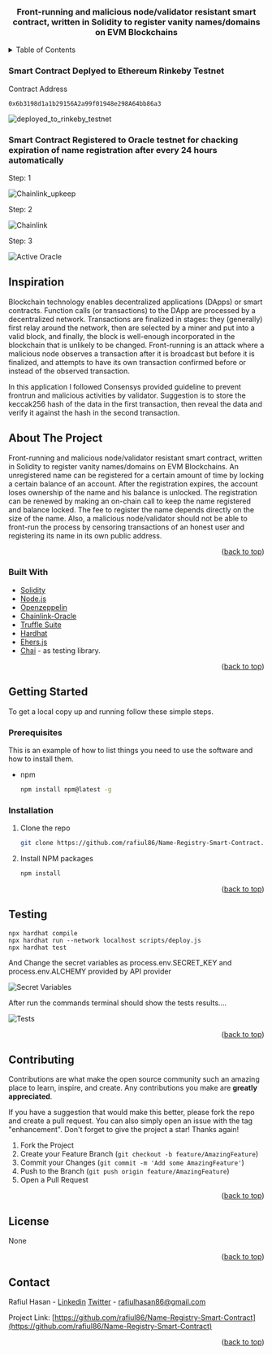 <div id="top"></div>
<!--
*** Thanks for checking out the Best-README-Template. If you have a suggestion
*** that would make this better, please fork the repo and create a pull request
*** or simply open an issue with the tag "enhancement".
*** Don't forget to give the project a star!
*** Thanks again! Now go create something AMAZING! :D
-->



<!-- PROJECT SHIELDS -->
<!--
*** I'm using markdown "reference style" links for readability.
*** Reference links are enclosed in brackets [ ] instead of parentheses ( ).
*** See the bottom of this document for the declaration of the reference variables
*** for contributors-url, forks-url, etc. This is an optional, concise syntax you may use.
*** https://www.markdownguide.org/basic-syntax/#reference-style-links
-->




<!-- PROJECT LOGO -->
<br />
<div align="center">
 

  <h3 align="center">Front-running and malicious node/validator resistant smart contract, written in Solidity to register vanity names/domains on EVM Blockchains</h3>


</div>



<!-- TABLE OF CONTENTS -->
<details>
  <summary>Table of Contents</summary>
  <ol>
    <li><a href="#inspiration">Inspiration</a></li>
    <li>
      <a href="#about-the-project">About The Project</a>
      <ul>
        <li><a href="#built-with">Built With</a></li>
      </ul>
    </li>
    <li>
      <a href="#getting-started">Getting Started</a>
      <ul>
        <li><a href="#prerequisites">Prerequisites</a></li>
        <li><a href="#installation">Installation</a></li>
      </ul>
    </li>
    <li><a href="#testing">Testing</a></li>
    <li><a href="#usage">Usage</a></li>
    <li><a href="#contributing">Contributing</a></li>
    <li><a href="#license">License</a></li>
    <li><a href="#contact">Contact</a></li>
  </ol>
</details>


### Smart Contract Deplyed to Ethereum Rinkeby Testnet 
Contract Address 


    0x6b3198d1a1b29156A2a99f01948e298A64bb86a3

      
     



![deployed_to_rinkeby_testnet](https://user-images.githubusercontent.com/68476971/169980483-53b8974d-aa37-4c77-bbfb-2ef5708cf5e9.png)


### Smart Contract Registered to Oracle testnet for chacking expiration of name registration after every 24 hours automatically

Step: 1

![Chainlink_upkeep](https://user-images.githubusercontent.com/68476971/169981854-d403bdfa-a1be-4ade-8e2d-ab7b1184b0fd.png)

Step: 2

![Chainlink](https://user-images.githubusercontent.com/68476971/169982003-f7a77a4e-9352-4761-8a15-6fb421b8817f.png)

Step: 3

![Active Oracle](https://user-images.githubusercontent.com/68476971/169982149-bdfb5a03-f15a-4e47-8e5a-e1cc67f545e7.png)


<!-- ABOUT THE PROJECT -->
## Inspiration

Blockchain technology enables decentralized applications (DApps) or smart contracts. Function calls (or transactions) to the DApp are processed by a decentralized network. Transactions are finalized in stages: they (generally) first relay around the network, then are selected by a miner and put into a valid block, and finally, the block is well-enough incorporated in the blockchain that is unlikely to be changed. Front-running is an attack where a malicious node observes a transaction after it is broadcast but before it is finalized, and attempts to have its own transaction confirmed before or instead of the observed transaction.

In this application I followed Consensys provided guideline to prevent frontrun and malicious activities by validator. Suggestion is to store 
the keccak256 hash of the data in the first transaction, then reveal the data and verify it against the hash in the second transaction. 


## About The Project

Front-running and malicious node/validator resistant smart contract, written in Solidity to register vanity names/domains on EVM Blockchains.
An unregistered name can be registered for a certain amount of time by locking a certain balance of an account. After the registration expires,
 the account loses ownership of the name and his balance is unlocked. The registration can be renewed by making an on-chain call to keep the 
 name registered and balance locked. The fee to register the name depends directly on the size of the name. Also, a malicious node/validator 
 should not be able to front-run the process by censoring transactions of an honest user and registering its name in its own public address.



<p align="right">(<a href="#top">back to top</a>)</p>



### Built With

* [Solidity](https://docs.soliditylang.org/en/v0.8.14/)
* [Node.js](https://nodejs.org/en/docs/)
* [Openzeppelin](https://www.openzeppelin.com/)
* [Chainlink-Oracle](https://docs.chain.link/docs/chainlink-keepers/register-upkeep/)
* [Truffle Suite](https://trufflesuite.com/)
* [Hardhat](https://hardhat.org/)
* [Ehers.js](https://docs.ethers.io/v5/)
* [Chai](https://www.npmjs.com/package/chai) - as testing library.



<p align="right">(<a href="#top">back to top</a>)</p>



<!-- GETTING STARTED -->
## Getting Started

To get a local copy up and running follow these simple steps.

### Prerequisites

This is an example of how to list things you need to use the software and how to install them.
* npm
  ```sh
  npm install npm@latest -g
  ```

### Installation



1. Clone the repo
   ```sh
   git clone https://github.com/rafiul86/Name-Registry-Smart-Contract.git
   ```
2. Install NPM packages
   ```sh
   npm install
   ```
<p align="right">(<a href="#top">back to top</a>)</p>

<!--Testing-->
## Testing 

  ```npm install
  npx hardhat compile
  npx hardhat run --network localhost scripts/deploy.js
  npx hardhat test
  ```
And Change the secret variables as process.env.SECRET_KEY and process.env.ALCHEMY provided by API provider

![Secret Variables](https://user-images.githubusercontent.com/68476971/169951589-da24b489-0cb6-44f8-a1fb-f9f02afca154.png)



After run the commands terminal should show the tests results....


![Tests](https://user-images.githubusercontent.com/68476971/169960734-8bad34dc-93ca-40b8-843d-e8e48992d94a.png)


<p align="right">(<a href="#top">back to top</a>)</p>

<!-- CONTRIBUTING -->
## Contributing

Contributions are what make the open source community such an amazing place to learn, inspire, and create. Any contributions you make are **greatly appreciated**.

If you have a suggestion that would make this better, please fork the repo and create a pull request. You can also simply open an issue with the tag "enhancement".
Don't forget to give the project a star! Thanks again!

1. Fork the Project
2. Create your Feature Branch (`git checkout -b feature/AmazingFeature`)
3. Commit your Changes (`git commit -m 'Add some AmazingFeature'`)
4. Push to the Branch (`git push origin feature/AmazingFeature`)
5. Open a Pull Request

<p align="right">(<a href="#top">back to top</a>)</p>



<!-- LICENSE -->
## License

None

<p align="right">(<a href="#top">back to top</a>)</p>



<!-- CONTACT -->
## Contact

Rafiul Hasan - [Linkedin](https://www.linkedin.com/in/hrafiul/)
               [Twitter](https://twitter.com/r_hasan_c)
               - rafiulhasan86@gmail.com

Project Link: [https://github.com/rafiul86/Name-Registry-Smart-Contract](https://github.com/rafiul86/Name-Registry-Smart-Contract)

<p align="right">(<a href="#top">back to top</a>)</p>







